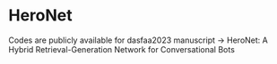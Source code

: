# HeroNet
Codes are publicly available for dasfaa2023 manuscript ->  HeroNet: A Hybrid Retrieval-Generation Network for Conversational Bots
